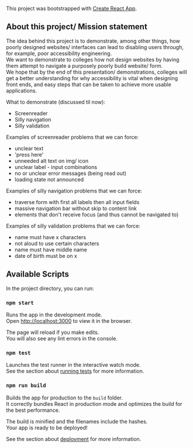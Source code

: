 This project was bootstrapped with [Create React App](https://github.com/facebook/create-react-app).

## About this project/ Mission statement
The idea behind this project is to demonstrate, among other things, how poorly designed websites/ interfaces can lead to disabling users through, for example, poor accessibility engineering.<br>
We want to demonstrate to colleges how not design websites by having them attempt to navigate a purposely poorly build website/ form.<br>
We hope that by the end of this presentation/ demonstrations, colleges will get a better understanding for why accessibility is vital when designing front ends, and easy steps that can be taken to achieve more usable applications.<br> 

What to demonstrate (discussed til now):
- Screenreader
- Silly navigation
- Silly validation

Examples of screenreader problems that we can force:
- unclear text
- 'press here'
- unneeded alt text on img/ icon
- unclear label - input combinations
- no or unclear error messages (being read out)
- loading state not announced

Examples of silly navigation problems that we can force:
- traverse form with first all labels then all input fields
- massive navigation bar without skip to content link
- elements that don't receive focus (and thus cannot be navigated to)


Examples of silly validation problems that we can force:
- name must have x characters
- not aloud to use certain characters
- name must have middle name
- date of birth must be on x


## Available Scripts

In the project directory, you can run:

### `npm start`

Runs the app in the development mode.<br>
Open [http://localhost:3000](http://localhost:3000) to view it in the browser.

The page will reload if you make edits.<br>
You will also see any lint errors in the console.

### `npm test`

Launches the test runner in the interactive watch mode.<br>
See the section about [running tests](https://facebook.github.io/create-react-app/docs/running-tests) for more information.

### `npm run build`

Builds the app for production to the `build` folder.<br>
It correctly bundles React in production mode and optimizes the build for the best performance.

The build is minified and the filenames include the hashes.<br>
Your app is ready to be deployed!

See the section about [deployment](https://facebook.github.io/create-react-app/docs/deployment) for more information.

